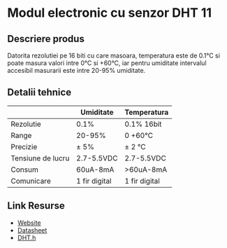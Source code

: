 # Modul electronic cu senzor DHT 11

## Descriere produs
Datorita rezolutiei pe 16 biti cu care masoara, temperatura este de  0.1°C  si poate masura valori intre 0°C si  +60°C, iar pentru umiditate intervalul accesibil masurarii este intre 20-95% umiditate.

## Detalii tehnice
 &nbsp; | Umiditate | Temperatura
--- | --- | ---
Rezolutie | 0.1% | 0.1% 16bit
Range | 20-95% | 0 +60°C
Precizie | ± 5% | ± 2 °C
Tensiune de lucru | 2.7-5.5VDC | 2.7-5.5VDC
Consum | 60uA-8mA | >60uA-8mA
Comunicare | 1 fir digital | 1 fir digital

## Link Resurse
- [Website](https://www.xab3.ro/produse/modul-electronic-cu-senzor-dht-11)
- [Datasheet](Datasheet%20DHT.pdf)
- [DHT.h](https://github.com/adafruit/DHT-sensor-library)